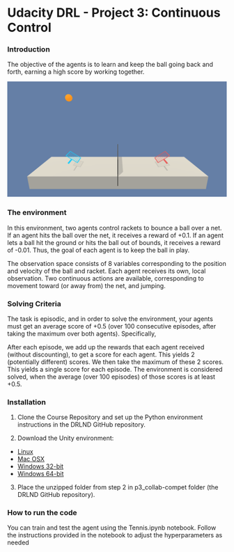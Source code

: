 # Udacity DRL - Project 3: Continuous Control
### Introduction

The objective of the agents is to learn and keep the ball going back and forth, earning a high score by working together.

![](./img/tennis.png)

### The environment
In this environment, two agents control rackets to bounce a ball over a net. If an agent hits the ball over the net, it receives a reward of +0.1. If an agent lets a ball hit the ground or hits the ball out of bounds, it receives a reward of -0.01. Thus, the goal of each agent is to keep the ball in play.

The observation space consists of 8 variables corresponding to the position and velocity of the ball and racket. Each agent receives its own, local observation. Two continuous actions are available, corresponding to movement toward (or away from) the net, and jumping.


### Solving Criteria

The task is episodic, and in order to solve the environment, your agents must get an average score of +0.5 (over 100 consecutive episodes, after taking the maximum over both agents). Specifically,

After each episode, we add up the rewards that each agent received (without discounting), to get a score for each agent. This yields 2 (potentially different) scores. We then take the maximum of these 2 scores.
This yields a single score for each episode.
The environment is considered solved, when the average (over 100 episodes) of those scores is at least +0.5.

### Installation
1. Clone the Course Repository and set up the Python environment instructions in the DRLND GitHub repository.

2. Download the Unity environment:

- [Linux](https://s3-us-west-1.amazonaws.com/udacity-drlnd/P3/Tennis/Tennis_Linux.zip)
- [Mac OSX](https://s3-us-west-1.amazonaws.com/udacity-drlnd/P3/Tennis/Tennis.app.zip)
- [Windows 32-bit](https://s3-us-west-1.amazonaws.com/udacity-drlnd/P3/Tennis/Tennis_Windows_x86.zip)
- [Windows 64-bit](https://s3-us-west-1.amazonaws.com/udacity-drlnd/P3/Tennis/Tennis_Windows_x86_64.zip)

3. Place the unzipped folder from step 2 in p3_collab-compet folder (the DRLND GitHub repository).

### How to run the code
You can train and test the agent using the Tennis.ipynb notebook. Follow the instructions provided in the notebook to adjust the hyperparameters as needed
